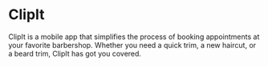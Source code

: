 # ClipIt
ClipIt is a mobile app that simplifies the process of booking appointments at your favorite barbershop. Whether you need a quick trim, a new haircut, or a beard trim, ClipIt has got you covered.
